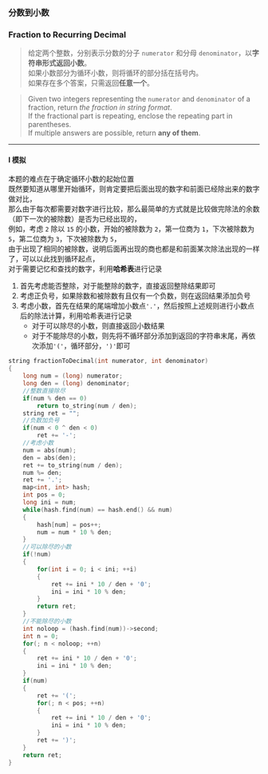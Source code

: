 ### 分数到小数
### Fraction to Recurring Decimal

> 给定两个整数，分别表示分数的分子 `numerator` 和分母 `denominator`，以**字符串形式返回小数**。  
> 如果小数部分为循环小数，则将循环的部分括在括号内。  
> 如果存在多个答案，只需返回**任意一个**。  

> Given two integers representing the `numerator` and `denominator` of a fraction, return *the fraction in string format*.  
> If the fractional part is repeating, enclose the repeating part in parentheses.  
> If multiple answers are possible, return **any of them**.  

----------

#### I 模拟

本题的难点在于确定循环小数的起始位置  
既然要知道从哪里开始循环，则肯定要把后面出现的数字和前面已经除出来的数字做对比，  
那么由于每次都需要对数字进行比较，那么最简单的方式就是比较做完除法的余数（即下一次的被除数）是否为已经出现的，  
例如，考虑 `2` 除以 `15` 的小数，开始的被除数为 `2`，第一位商为 `1`，下次被除数为 `5`，第二位商为 `3`，下次被除数为 `5`，  
由于出现了相同的被除数，说明后面再出现的商也都是和前面某次除法出现的一样了，可以以此找到循环起点，  
对于需要记忆和查找的数字，利用**哈希表**进行记录  
1. 首先考虑能否整除，对于能整除的数字，直接返回整除结果即可
2. 考虑正负号，如果除数和被除数有且仅有一个负数，则在返回结果添加负号
3. 考虑小数，首先在结果的尾端增加小数点`'.'`，然后按照上述规则进行小数点后的除法计算，利用哈希表进行记录
   - 对于可以除尽的小数，则直接返回小数结果
   - 对于不能除尽的小数，则先将不循环部分添加到返回的字符串末尾，再依次添加`'('`，循环部分，`')'`即可

```cpp
string fractionToDecimal(int numerator, int denominator) 
{
    long num = (long) numerator;
    long den = (long) denominator;
    //整数直接除尽
    if(num % den == 0)
        return to_string(num / den);
    string ret = "";
    //负数加负号
    if(num < 0 ^ den < 0)
        ret += '-';
    //考虑小数
    num = abs(num);
    den = abs(den);
    ret += to_string(num / den);
    num %= den;
    ret += '.';
    map<int, int> hash;
    int pos = 0;
    long ini = num;
    while(hash.find(num) == hash.end() && num)
    {
        hash[num] = pos++;
        num = num * 10 % den;
    }
    //可以除尽的小数
    if(!num)
    {
        for(int i = 0; i < ini; ++i)
        {
            ret += ini * 10 / den + '0';
            ini = ini * 10 % den;
        }
        return ret;
    }
    //不能除尽的小数
    int noloop = (hash.find(num))->second;
    int n = 0;
    for(; n < noloop; ++n)
    {
        ret += ini * 10 / den + '0';
        ini = ini * 10 % den;
    }
    if(num)
    {
        ret += '(';
        for(; n < pos; ++n)
        {
            ret += ini * 10 / den + '0';
            ini = ini * 10 % den;
        }
        ret += ')';
    }
    return ret;
}
```
